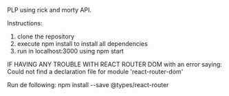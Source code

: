 PLP using rick and morty API.

Instructions:

1. clone the repository
2. execute npm install to install all dependencies
3. run in localhost:3000 using npm start

IF HAVING ANY TROUBLE WITH REACT ROUTER DOM with an error saying:
 Could not find a declaration file for module 'react-router-dom'

Run de following:
npm install --save @types/react-router
